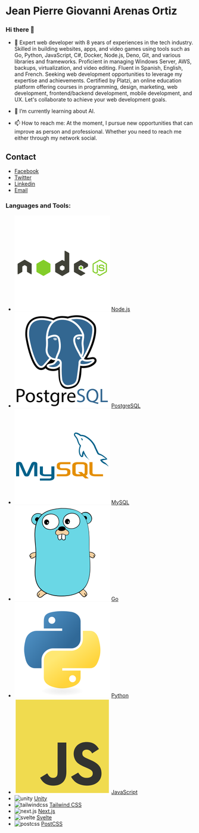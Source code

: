 <link rel="stylesheet" href="https://cdnjs.cloudflare.com/ajax/libs/font-awesome/5.15.3/css/all.min.css" integrity="sha512-RECI5kb2JU9w2JXQXQD7ntX88+1JT+1lnA64uExvJb0/3fMZ1Awf+97Kd7j5ctJApGCPj2p7Hl1+1MhNXy3kA==" crossorigin="anonymous" referrerpolicy="no-referrer" />

<!-- Sintaxis general -->
<i class="fab fa-icon-name"></i>

# Jean Pierre Giovanni Arenas Ortiz

### Hi there 👋

- 🔭 Expert web developer with 8 years of experiences in the tech industry. Skilled in building websites, apps, and video games using tools such as Go, Python, JavaScript, C#, Docker, Node.js, Deno, Git, and various libraries and frameworks. Proficient in managing Windows Server, AWS, backups, virtualization, and video editing. Fluent in Spanish, English, and French. Seeking web development opportunities to leverage my expertise and achievements. Certified by Platzi, an online education platform offering courses in programming, design, marketing, web development, frontend/backend development, mobile development, and UX. Let's collaborate to achieve your web development goals.

- 🌱 I’m currently learning about AI.

- 📫 How to reach me: At the moment, I pursue new opportunities that can improve as person and professional. Whether you need to reach me either through my network social.

## Contact

- [Facebook](https://www.facebook.com/Jpgaobot/)<i class="fab fa-facebook"></i>
- [Twitter](https://twitter.com/Bitpierre)<i class="fab fa-twitter"></i>
- [Linkedin](https://www.linkedin.com/in/jean-pierre-giovanni-arenas-ortiz/)<i class="fab fa-linkedin"></i>
- [Email](arenaspierre@protonmail.com) <i class="fas fa-envelope"></i>

### Languages and Tools:

- ![nodejs](https://raw.githubusercontent.com/devicons/devicon/master/icons/nodejs/nodejs-original-wordmark.svg) [Node.js](https://nodejs.org)
- ![postgresql](https://raw.githubusercontent.com/devicons/devicon/master/icons/postgresql/postgresql-original-wordmark.svg) [PostgreSQL](https://www.postgresql.org)
- ![mysql](https://raw.githubusercontent.com/devicons/devicon/master/icons/mysql/mysql-original-wordmark.svg) [MySQL](https://www.mysql.com/)
- ![go](https://raw.githubusercontent.com/devicons/devicon/master/icons/go/go-original.svg) [Go](https://golang.org/)
- ![python](https://raw.githubusercontent.com/devicons/devicon/master/icons/python/python-original.svg) [Python](https://www.python.org)
- ![javascript](https://raw.githubusercontent.com/devicons/devicon/master/icons/javascript/javascript-original.svg) [JavaScript](https://www.javascript.com)
- ![unity](https://www.vectorlogo.zone/logos/unity3d/unity3d-icon.svg) [Unity](https://unity.com/)
- ![tailwindcss](https://www.vectorlogo.zone/logos/tailwindcss/tailwindcss-icon.svg) [Tailwind CSS](https://tailwindcss.com/)
- ![next.js](https://www.vectorlogo.zone/logos/nextjs/nextjs-icon.svg) [Next.js](https://nextjs.org/)
- ![svelte](https://www.vectorlogo.zone/logos/svelte/svelte-icon.svg) [Svelte](https://svelte.dev)
- ![postcss](https://www.vectorlogo.zone/logos/postcss/postcss-icon.svg) [PostCSS](https://postcss.org/)




